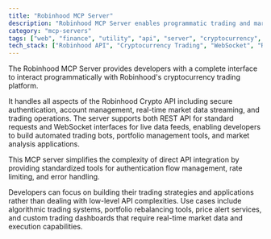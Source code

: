 ```yaml
---
title: "Robinhood MCP Server"
description: "Robinhood MCP Server enables programmatic trading and market data access through Robinhood's Crypto API with authentication and real-time WebSocket support."
category: "mcp-servers"
tags: ["web", "finance", "utility", "api", "server", "cryptocurrency", "trading", "automation"]
tech_stack: ["Robinhood API", "Cryptocurrency Trading", "WebSocket", "REST API", "Financial Markets", "Automated Trading Bots", "Portfolio Management"]
---
```


The Robinhood MCP Server provides developers with a complete interface to interact programmatically with Robinhood's cryptocurrency trading platform. 

It handles all aspects of the Robinhood Crypto API including secure authentication, account management, real-time market data streaming, and trading operations. The server supports both REST API for standard requests and WebSocket interfaces for live data feeds, enabling developers to build automated trading bots, portfolio management tools, and market analysis applications.

This MCP server simplifies the complexity of direct API integration by providing standardized tools for authentication flow management, rate limiting, and error handling. 

Developers can focus on building their trading strategies and applications rather than dealing with low-level API complexities. Use cases include algorithmic trading systems, portfolio rebalancing tools, price alert services, and custom trading dashboards that require real-time market data and execution capabilities.